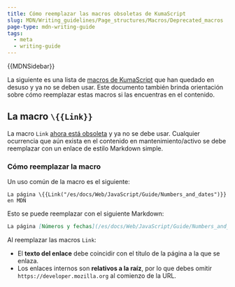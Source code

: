 ```yaml
---
title: Cómo reemplazar las macros obsoletas de KumaScript
slug: MDN/Writing_guidelines/Page_structures/Macros/Deprecated_macros
page-type: mdn-writing-guide
tags:
  - meta
  - writing-guide
---
```


{{MDNSidebar}}

La siguiente es una lista de [macros de KumaScript](https://github.com/mdn/yari/tree/main/kumascript/macros) que han quedado en desuso y ya no se deben usar. Este documento también brinda orientación sobre cómo reemplazar estas macros si las encuentras en el contenido.

## La macro `\{{Link}}`

La macro `Link` [ahora está obsoleta](https://github.com/mdn/yari/pull/6865) y
ya no se debe usar. Cualquier ocurrencia que aún exista en el contenido en mantenimiento/activo
se debe reemplazar con un enlace de estilo Markdown simple.

### Cómo reemplazar la macro

Un uso común de la macro es el siguiente:

```plain
La página \{{Link("/es/docs/Web/JavaScript/Guide/Numbers_and_dates")}} en MDN
```

Esto se puede reemplazar con el siguiente Markdown:

```markdown
La página [Números y fechas](/es/docs/Web/JavaScript/Guide/Numbers_and_dates) en MDN
```

Al reemplazar las macros `Link`:

- El **texto del enlace** debe coincidir con el título de la página a la que se enlaza.
- Los enlaces internos son **relativos a la raíz**, por lo que debes omitir `https://developer.mozilla.org` al comienzo de la URL.
